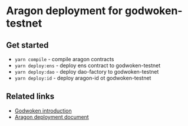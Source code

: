 # Aragon deployment for godwoken-testnet

## Get started

- `yarn compile` - compile aragon contracts
- `yarn deploy:ens` - deploy ens contract to godwoken-testnet
- `yarn deploy:dao` - deploy dao-factory to godwoken-testnet
- `yarn deploy:id` - deploy aragon-id ot godwoken-testnet

## Related links

- [Godwoken introduction](https://startwithnervos.com/godwoken)
- [Aragon deployment document](https://aragonorg.notion.site/Deploying-Aragon-Client-in-new-Chains-16d3bdce79244094a9c926dd2923f2bb)
